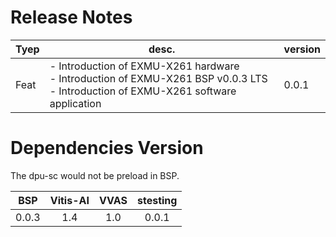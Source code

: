 <!--
 Copyright (c) 2022 Innodisk Crop.
 
 This software is released under the MIT License.
 https://opensource.org/licenses/MIT
-->

# Release Notes

Tyep | desc. | version
--- | --- | ---
Feat | - Introduction of EXMU-X261 hardware<br/> - Introduction of EXMU-X261 BSP v0.0.3 LTS<br/> - Introduction of EXMU-X261 software application | 0.0.1

# Dependencies Version
The dpu-sc would not be preload in BSP.

BSP | Vitis-AI | VVAS|stesting|
|:---:|:---:|:---:|:---:|
|0.0.3|1.4|1.0|0.0.1|
